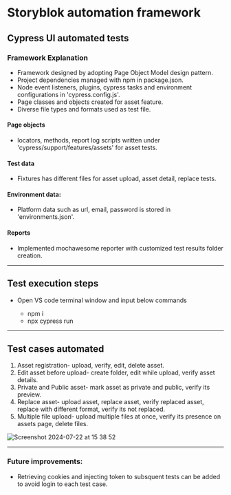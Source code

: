 # Storyblok automation framework
## Cypress UI automated tests

### Framework Explanation

- Framework designed by adopting Page Object Model design pattern.
- Project dependencies managed with npm in package.json.
- Node event listeners, plugins, cypress tasks and environment configurations in 'cypress.config.js'.
- Page classes and objects created for asset feature.
- Diverse file types and formats used as test file.
 
#### Page objects
  - locators, methods, report log scripts written under  'cypress/support/features/assets'  for asset tests.

#### Test data
   - Fixtures has different files for asset upload, asset detail, replace tests.

#### Environment data:
   - Platform data such as url, email, password is stored in 'environments.json'.

#### Reports
   - Implemented mochawesome reporter with customized test results folder creation.
---

## Test execution steps
   - Open VS code terminal window and input below commands

     - npm i
     - npx cypress run 

---

## Test cases automated
 1. Asset registration- upload, verify, edit, delete asset.
 2. Edit asset before upload- create folder, edit while upload, verify asset details.
 3. Private and Public asset- mark asset as private and public, verify its preview.
 4. Replace asset- upload asset, replace asset, verify replaced asset, replace with different format, verify its not replaced.
 5. Multiple file upload- upload multiple files at once, verify its presence on assets page, delete files.


![Screenshot 2024-07-22 at 15 38 52](https://github.com/user-attachments/assets/1d0f7a9c-7dd4-459f-9475-70f50a0f09a7)


---

### Future improvements:
 - Retrieving cookies and injecting token to subsquent tests can be added to avoid login to each test case.



  
